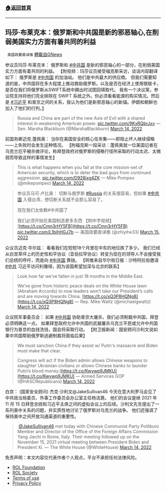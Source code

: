 ###  [:house:返回首頁](https://github.com/ourhimalayas/txt)
---


## 玛莎·布莱克本：俄罗斯和中共国是新的邪恶轴心,在削弱美国实力方面有着共同的利益
` 美国政要直译推` [轉載自GNews](https://gnews.org/zh-hans/2166727/)

参议员玛莎·布莱克本： 俄罗斯和 [#中共国](https://gettr.com/hashtag/%23%E4%B8%AD%E5%85%B1%E5%9B%BD) 是新的邪恶轴心的一部分，在削弱美国实力方面有着共同的利益。 【附视频：玛莎议员接受福克斯采访，谈话内容翻译如下： 俄罗斯是 [#中共国](https://gettr.com/hashtag/%23%E4%B8%AD%E5%85%B1%E5%9B%BD) 的加油站。 他们是中共最大的供应商。 但我们需要知道的是，中共国将在多大程度上推动救助俄罗斯。以及是否在经济上使用银联卡，是否在我们将俄罗斯从SWIFT系统中踢出时试图回填取代。 我有一个决议案，参议院支持将他们完全排除在 SWIFT 系统之外。你必须看看能源的购买情况。然后是 [#习近平](https://gettr.com/hashtag/%23%E4%B9%A0%E8%BF%91%E5%B9%B3) 和普京之间的关系，我认为他们是新邪恶轴心的新锚。伊朗和朝鲜也加入了他们的行列。】



> Russia and China are part of the new Axis of Evil with a shared interest in weakening American power. [pic.twitter.com/9KxRQbrJxv](https://t.co/9KxRQbrJxv)
> — Sen. Marsha Blackburn (@MarshaBlackburn) [March 14, 2022](https://twitter.com/MarshaBlackburn/status/1503417542353764357?ref_src=twsrc%5Etfw)



前国务卿迈克.蓬佩奥： 当你在美国安全的核心任务集——即阻止坏人继续侵略——上失败时会发生这种情况。 【附福克斯一段采访：蓬佩奥就一位美国记者在乌克兰厄平被杀做评论，称拜登政府对俄罗斯的侵略行径所采取的行动太迟、太微弱而导致这样的事情发生】



> This is what happens when you fail at the core mission-set of American security, which is to deter the bad guys from continued aggression. [pic.twitter.com/D928ixg4ZK](https://t.co/D928ixg4ZK)
> — Mike Pompeo (@mikepompeo) [March 14, 2022](https://twitter.com/mikepompeo/status/1503389718070837258?ref_src=twsrc%5Etfw)





> 参议员马可·卢比奥：
> 切断与俄罗斯 [#Russia](https://twitter.com/hashtag/Russia?src=hash&amp;ref_src=twsrc%5Etfw) 的关系很容易，但如果 [#中共国](https://twitter.com/hashtag/%E4%B8%AD%E5%85%B1%E5%9B%BD?src=hash&amp;ref_src=twsrc%5Etfw) 入侵台湾，想切断关系就不会那么容易了。
> 
> 现在我们太依赖#中共国了
> 
> 我们必须开始在美国制造更多东西
> 【附中字视频】 [https://t.co/Cmn3rHY5FB](https://t.co/Cmn3rHY5FB) [pic.twitter.com/L1bihHGJ7b](https://t.co/L1bihHGJ7b)
> — 美国政要直译推 (@zhiyitw33) [March 15, 2022](https://twitter.com/zhiyitw33/status/1503577253015289859?ref_src=twsrc%5Etfw)



众议员迈克·华尔兹： 看看我们在短短18个月里在中东的地位跌了多少。 我们已经从白宫草坪上的历史性和平协议（亚伯拉罕协议）转变为现在的领导人不会接受我们总统的呼吁，而是向 [#中共国](https://twitter.com/hashtag/%E4%B8%AD%E5%85%B1%E5%9B%BD?src=hashtag_click) 靠拢。 【转推来自华尔街日报：沙特阿拉伯邀请 [#中共](https://twitter.com/hashtag/%E4%B8%AD%E5%85%B1?src=hashtag_click) 习近平访问利雅得，因为该国希望加深与北京的联系】



> Look how far we’ve fallen in just 18 months in the Middle East. 
> 
> We’ve gone from historic peace deals on the White House lawn (Abraham Accords) to now leaders won’t take our President’s calls and are moving towards China. [https://t.co/xQ3P8HQNg8](https://t.co/xQ3P8HQNg8)
> — Rep. Mike Waltz (@michaelgwaltz) [March 14, 2022](https://twitter.com/michaelgwaltz/status/1503511359060910084?ref_src=twsrc%5Etfw)



众议院军事委员会： 如果 [#中共国](https://twitter.com/hashtag/%E4%B8%AD%E5%85%B1%E5%9B%BD?src=hashtag_click) 协助普京大屠杀，我们必须制裁中共国，拜登必须明确这一点。 如果拜登政府允许中共国的武器屠杀乌克兰平民或允许中共国银行为普京的血钱洗钱，国会将采取行动。 【附卫报新闻：国安顾问沙利文说如果中共国帮助俄罗斯逃避制裁将面临后果】



> We must sanction China if they assist w/ Putin's massacre and Biden must make that clear.
>  
> Congress will act if the Biden admin allows Chinese weapons to slaughter Ukrainian civilians or allows Chinese banks to launder Putin’s blood money.[https://t.co/Kwywp9JMKU](https://t.co/Kwywp9JMKU)
> — Armed Services GOP (@HASCRepublicans) [March 14, 2022](https://twitter.com/HASCRepublicans/status/1503494226998398979?ref_src=twsrc%5Etfw)



白宫： (国家安全顾问) 杰克·沙利文@JakeSullivan46 今天在意大利罗马会见了中共政治局委员、外事工作委员会办公室主任杨洁篪。 他们的会议是继 2021 年 11 月 15 日拜登总统和习近平主席之间的虚拟会议上的后续。沙利文先生提出了一系列美中关系的问题，并实质性地讨论了俄罗斯对乌克兰的战争。 他们还强调了保持美中之间开放沟通渠道的重要性。



> .[@JakeSullivan46](https://twitter.com/JakeSullivan46?ref_src=twsrc%5Etfw) met today with Chinese Communist Party Politburo Member and Director of the Office of the Foreign Affairs Commission Yang Jiechi in Rome, Italy. Their meeting followed up on the November 15, 2021 virtual meeting between President Biden and President Xi.
> — The White House (@WhiteHouse) [March 14, 2022](https://twitter.com/WhiteHouse/status/1503468239963238400?ref_src=twsrc%5Etfw)



 

免责声明：本文内容仅代表作者个人观点，平台不承担任何法律风险。

- [ROL Foundation](https://rolfoundation.org/)
- [ROL Society](https://rolsociety.org/)
- [Terms of use](https://gnews.org/terms-of-use-3/)
- [Privacy Policy](https://gnews.org/privacy-policy/)
